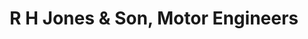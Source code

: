 ---
title: "R H Jones & Son, Motor Engineers"
url: /bayston-hill/r-h-jones-und-son-motor-engineers/
shop: Autowerkstatt
---